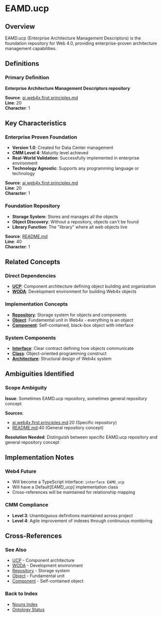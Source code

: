 # EAMD.ucp

## Overview
EAMD.ucp (Enterprise Architecture Management Descriptors) is the foundation repository for Web 4.0, providing enterprise-proven architecture management capabilities.

## Definitions

### Primary Definition
**Enterprise Architecture Management Descriptors repository**

**Source**: [ai.web4x.first.principles.md](../../md-wiki/ai.web4x.first.principles.md#enterprise-proven-foundation)  
**Line**: 20  
**Character**: 1

## Key Characteristics

### Enterprise Proven Foundation
- **Version 1.0**: Created for Data Center management
- **CMM Level 4**: Maturity level achieved
- **Real-World Validation**: Successfully implemented in enterprise environment
- **Technology Agnostic**: Supports any programming language or technology

**Source**: [ai.web4x.first.principles.md](../../md-wiki/ai.web4x.first.principles.md#enterprise-proven-foundation)  
**Line**: 20  
**Character**: 1

### Foundation Repository
- **Storage System**: Stores and manages all the objects
- **Object Discovery**: Without a repository, objects can't be found
- **Library Function**: The "library" where all web objects live

**Source**: [README.md](../../md-wiki/README.md#3-eamd-ucp---the-foundation-repository)  
**Line**: 40  
**Character**: 1

## Related Concepts

### Direct Dependencies
- **[UCP](#ucp)**: Component architecture defining object building and organization
- **[WODA](#woda)**: Development environment for building Web4x objects

### Implementation Concepts
- **[Repository](#repository)**: Storage system for objects and components
- **[Object](#object)**: Fundamental unit in Web4x - everything is an object
- **[Component](#component)**: Self-contained, black-box object with interface

### System Components
- **[Interface](#interface)**: Clear contract defining how objects communicate
- **[Class](#class)**: Object-oriented programming construct
- **[Architecture](#architecture)**: Structural design of Web4x system

## Ambiguities Identified

### Scope Ambiguity
**Issue**: Sometimes EAMD.ucp repository, sometimes general repository concept

**Sources**:
- [ai.web4x.first.principles.md](../../md-wiki/ai.web4x.first.principles.md#enterprise-proven-foundation):20 (Specific repository)
- [README.md](../../md-wiki/README.md#3-eamd-ucp---the-foundation-repository):40 (General repository concept)

**Resolution Needed**: Distinguish between specific EAMD.ucp repository and general repository concept

## Implementation Notes

### Web4 Future
- Will become a TypeScript interface: `interface EAMD_ucp`
- Will have a Default[EAMD_ucp] implementation class
- Cross-references will be maintained for relationship mapping

### CMM Compliance
- **Level 3**: Unambiguous definitions maintained across project
- **Level 4**: Agile improvement of indexes through continuous monitoring

## Cross-References

### See Also
- [UCP](./UCP.md) - Component architecture
- [WODA](./WODA.md) - Development environment
- [Repository](./Repository.md) - Storage system
- [Object](./Object.md) - Fundamental unit
- [Component](./Component.md) - Self-contained object

### Back to Index
- [Nouns Index](../../Ontology.md/nouns.index.md)
- [Ontology Status](../../Ontology.md/ontology.status.md)
